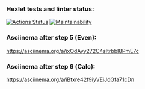 ### Hexlet tests and linter status:
[![Actions Status](https://github.com/VasilyevPS/java-project-61/workflows/hexlet-check/badge.svg)](https://github.com/VasilyevPS/java-project-61/actions)
[![Maintainability](https://api.codeclimate.com/v1/badges/906548b29b14371cba78/maintainability)](https://codeclimate.com/github/VasilyevPS/java-project-61/maintainability)

### Asciinema after step 5 (Even):
https://asciinema.org/a/ixOdAyy272C4sltrbbI8PmE7c

### Asciinema after step 6 (Calc):
https://asciinema.org/a/iBtxre42f9iyVEiJdGfa71cDn
